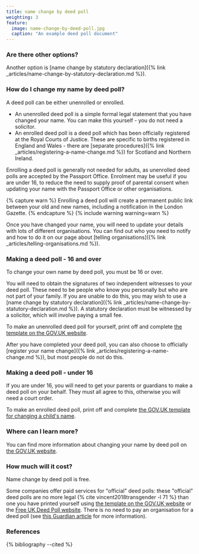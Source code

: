 ```yaml
---
title: name change by deed poll
weighting: 3
feature:
  image: name-change-by-deed-poll.jpg
  caption: "An example deed poll document"
---
```


### Are there other options?

Another option is [name change by statutory declaration]({% link _articles/name-change-by-statutory-declaration.md %}).

### How do I change my name by deed poll?

A deed poll can be either unenrolled or enrolled.

- An unenrolled deed poll is a simple formal legal statement that you have changed your name. You can make this yourself - you do not need a solicitor.
- An enrolled deed poll is a deed poll which has been officially registered at the Royal Courts of Justice. These are specific to births registered in England and Wales - there are [separate procedures]({% link _articles/registering-a-name-change.md %}) for Scotland and Northern Ireland.

Enrolling a deed poll is generally not needed for adults, as unenrolled deed polls are accepted by the Passport Office. Enrolment may be useful if you are under 16, to reduce the need to supply proof of parental consent when updating your name with the Passport Office or other organisations.

{% capture warn %}
Enrolling a deed poll will create a permanent public link between your old and new names, including a notification in the London Gazette.
{% endcapture %}
{% include warning warning=warn %}

Once you have changed your name, you will need to update your details with lots of different organisations. You can find out who you need to notify and how to do it on our page about [telling organisations]({% link _articles/telling-organisations.md %}).

### Making a deed poll - 16 and over
To change your own name by deed poll, you must be 16 or over.

You will need to obtain the signatures of two independent witnesses to your deed poll. These need to be people who know you personally but who are not part of your family. If you are unable to do this, you may wish to use a [name change by statutory declaration]({% link _articles/name-change-by-statutory-declaration.md %}). A statutory declaration must be witnessed by a solicitor, which will involve paying a small fee.

To make an unenrolled deed poll for yourself, print off and complete [the template on the GOV.UK website](https://www.gov.uk/change-name-deed-poll/make-an-adult-deed-poll).

After you have completed your deed poll, you can also choose to officially [register your name change]({% link _articles/registering-a-name-change.md %}), but most people do not do this.

### Making a deed poll - under 16
If you are under 16, you will need to get your parents or guardians to make a deed poll on your behalf. They must all agree to this, otherwise you will need a court order.

To make an enrolled deed poll, print off and complete [the GOV.UK template for changing a child's name](https://www.gov.uk/change-name-deed-poll/change-a-childs-name).

### Where can I learn more?

You can find more information about changing your name by deed poll on [the GOV.UK website](https://www.gov.uk/change-name-deed-poll/overview).

### How much will it cost?

Name change by deed poll is free.

Some companies offer paid services for "official" deed polls: these "official" deed polls are no more legal {% cite vincent2018transgender -l 71 %} than one you have printed yourself using [the template on the GOV.UK website](https://www.gov.uk/change-name-deed-poll/make-an-adult-deed-poll) or the [Free UK Deed Poll website](https://freedeedpoll.org.uk/). There is no need to pay an organisation for a deed poll (see [this Guardian article](https://www.theguardian.com/money/2013/jun/29/deed-poll-websites-avoid) for more information).

### References

{% bibliography --cited %}
